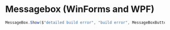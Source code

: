 # Messagebox (WinForms and WPF)
```cs
MessageBox.Show($"detailed build error", "build error", MessageBoxButton.OK, MessageBoxImage.Error);
```
